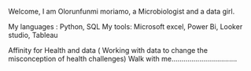 Welcome,
I am Olorunfunmi moriamo, a Microbiologist and a data girl.

My languages : Python, SQL
My tools: Microsoft excel, Power Bi, Looker  studio, Tableau

Affinity for Health and data ( Working with data to change the misconception of health challenges)
Walk with me.................................
<!---
OLORUNFUNMI-M/OLORUNFUNMI-M is a ✨ special ✨ repository because its `README.md` (this file) appears on your GitHub profile.
You can click the Preview link to take a look at your changes.
--->
